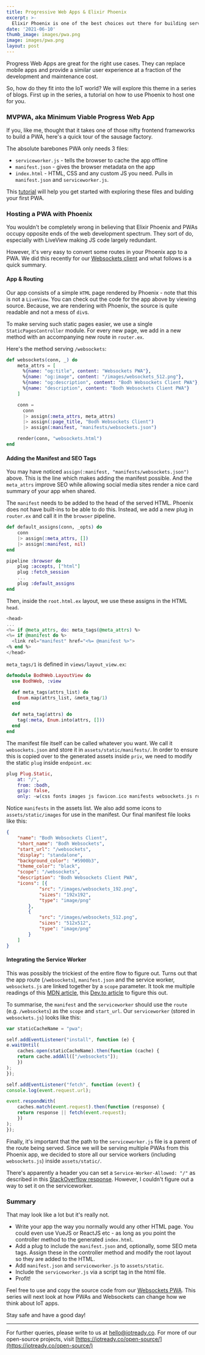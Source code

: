 ```yaml
---
title: Progressive Web Apps & Elixir Phoenix
excerpt: >-
  Elixir Phoenix is one of the best choices out there for building server side web applications. So, how does one build progressive web apps on it?
date: '2021-06-10'
thumb_image: images/pwa.png
image: images/pwa.png
layout: post
---
```


Progress Web Apps are great for the right use cases. They can replace mobile apps and provide a similar user experience at a fraction of the development and maintenance cost.

So, how do they fit into the IoT world? We will explore this theme in a series of blogs. First up in the series, a tutorial on how to use Phoenix to host one for you.

### MVPWA, aka Minimum Viable Progress Web App

If you, like me, thought that it takes one of those nifty frontend frameworks to build a PWA, here's a quick tour of the sausage factory. 

The absolute barebones PWA only needs 3 files:

- `serviceworker.js` - tells the browser to cache the app offline
- `manifest.json` - gives the browser metadata on the app
- `index.html` - HTML, CSS and any custom JS you need. Pulls in `manifest.json` and `serviceworker.js`.

This [tutorial](https://www.geeksforgeeks.org/making-a-simple-pwa-under-5-minutes/) will help you get started with exploring these files and bulding your first PWA.

### Hosting a PWA with Phoenix

You wouldn't be completely wrong in believing that Elixir Phoenix and PWAs occupy opposite ends of the web development spectrum. They sort of do, especially with LiveView making JS code largely redundant.

However, it's very easy to convert some routes in your Phoenix app to a PWA. We did this recently for our [Websockets client](https://bodh.iotready.co/websockets) and what follows is a quick summary.

#### App & Routing

Our app consists of a simple `HTML` page rendered by Phoenix - note that this is not a `LiveView`. You can check out the code for the app above by viewing source. Because, we are rendering with Phoenix, the source is quite readable and not a mess of `div`s. 

To make serving such static pages easier, we use a single `StaticPagesController` module. For every new page, we add in a new method with an accompanying new route in `router.ex`. 

Here's the method serving `/websockets`:

```elixir
def websockets(conn, _) do
    meta_attrs = [
      %{name: "og:title", content: "Websockets PWA"},
      %{name: "og:image", content: "/images/websockets_512.png"},
      %{name: "og:description", content: "Bodh Websockets Client PWA"},
      %{name: "description", content: "Bodh Websockets Client PWA"}
    ]

    conn =
      conn
      |> assign(:meta_attrs, meta_attrs)
      |> assign(:page_title, "Bodh Websockets Client")
      |> assign(:manifest, "manifests/websockets.json")

    render(conn, "websockets.html")
end
```

#### Adding the Manifest and SEO Tags

You may have noticed `assign(:manifest, "manifests/websockets.json")` above. This is the line which makes adding the manifest possible. And the `meta_attrs` improve SEO while allowing social media sites render a nice card summary of your app when shared.

The `manifest` needs to be added to the head of the served HTML. Phoenix does not have built-ins to be able to do this. Instead, we add a new plug in `router.ex` and call it in the `browser` pipeline.

```elixir
def default_assigns(conn, _opts) do
    conn
    |> assign(:meta_attrs, [])
    |> assign(:manifest, nil)
end

pipeline :browser do
    plug :accepts, ["html"]
    plug :fetch_session
    ...
    plug :default_assigns
end
```

Then, inside the `root.html.ex` layout, we use these assigns in the HTML `head`.

```elixir
<head>
...
<%= if @meta_attrs, do: meta_tags(@meta_attrs) %>
<%= if @manifest do %>
  <link rel="manifest" href="<%= @manifest %>">
<% end %>
</head>
```

`meta_tags/1` is defined in `views/layout_view.ex`:

```elixir
defmodule BodhWeb.LayoutView do
  use BodhWeb, :view

  def meta_tags(attrs_list) do
    Enum.map(attrs_list, &meta_tag/1)
  end

  def meta_tag(attrs) do
    tag(:meta, Enum.into(attrs, []))
  end
end
```

The manifest file itself can be called whatever you want. We call it `websockets.json` and store it in `assets/static/manifests/`. In order to ensure this is copied over to the generated assets inside `priv`, we need to modify the static `plug` inside `endpoint.ex`:

```elixir
plug Plug.Static,
    at: "/",
    from: :bodh,
    gzip: false,
    only: ~w(css fonts images js favicon.ico manifests websockets.js robots.txt)
```

Notice `manifests` in the assets list. We also add some icons to `assets/static/images` for use in the manifest. Our final manifest file looks like this:

```json
{
	"name": "Bodh Websockets Client",
	"short_name": "Bodh Websockets",
	"start_url": "/websockets",
	"display": "standalone",
	"background_color": "#5900b3",
	"theme_color": "black",
	"scope": "/websockets",
	"description": "Bodh Websockets Client PWA",
	"icons": [{
			"src": "/images/websockets_192.png",
			"sizes": "192x192",
			"type": "image/png"
		},
		{
			"src": "/images/websockets_512.png",
			"sizes": "512x512",
			"type": "image/png"
		}
	]
}
```

#### Integrating the Service Worker

This was possibly the trickiest of the entire flow to figure out. Turns out that the app route (`/websockets`), `manifest.json` and the service worker, `websockets.js` are linked together by a `scope` parameter. It took me multiple readings of this [MDN article](https://developer.mozilla.org/en-US/docs/Web/Manifest/scope), this [Dev.to article](https://dev.to/njromano/how-to-scope-your-pwa-service-workers-1n6m) to figure this out. 

To summarise, the `manifest` and the `serviceworker` should use the `route` (e.g. `/websockets`) as the `scope` and `start_url`. Our `serviceworker` (stored in `websockets.js`) looks like this:


```js
var staticCacheName = "pwa";

self.addEventListener("install", function (e) {
e.waitUntil(
	caches.open(staticCacheName).then(function (cache) {
	return cache.addAll(["/websockets"]);
	})
);
});

self.addEventListener("fetch", function (event) {
console.log(event.request.url);

event.respondWith(
	caches.match(event.request).then(function (response) {
	return response || fetch(event.request);
	})
);
});
```

Finally, it's important that the path to the `serviceworker.js` file is a parent of the route being served. Since we will be serving multiple PWAs from this Phoenix app, we decided to store all our service workers (including `websockets.js`) inside `assets/static/`.

There's apparently a header you can set a `Service-Worker-Allowed: "/"` as described in this [StackOverflow response](https://stackoverflow.com/a/48068714/6415409). However, I couldn't figure out a way to set it on the serviceworker. 


### Summary

That may look like a lot but it's really not.

- Write your app the way you normally would any other HTML page. You could even use VueJS or ReactJS etc - as long as you point the controller method to the generated `index.html`. 
- Add a plug to include the `manifest.json` and, optionally, some SEO meta tags. Assign these in the controller method and modify the root layout so they are added to the HTML.
- Add `manifest.json` and `serviceworker.js` to `assets/static`. 
- Include the `serviceworker.js` via a script tag in the html file. 
- Profit!


Feel free to use and copy the source code from our [Websockets PWA](https://bodh.iotready.co/websockets). This series will next look at how PWAs and Websockets can change how we think about IoT apps.

Stay safe and have a good day!

---

For further queries, please write to us at hello@iotready.co. For more of our open-source projects, visit [https://iotready.co/open-source/](https://iotready.co/open-source/)
